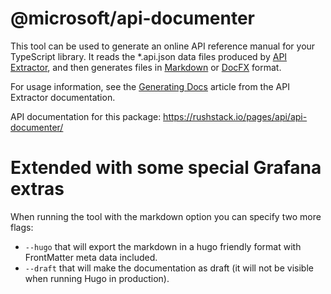# @microsoft/api-documenter

This tool can be used to generate an online API reference manual for your TypeScript library.
It reads the *.api.json data files produced by [API Extractor](https://api-extractor.com/),
and then generates files in [Markdown](https://en.wikipedia.org/wiki/Markdown) or
[DocFX](https://dotnet.github.io/docfx/) format.

For usage information, see the
[Generating Docs](https://api-extractor.com/pages/setup/generating_docs/) article from the API Extractor
documentation.

API documentation for this package: https://rushstack.io/pages/api/api-documenter/

# Extended with some special Grafana extras

When running the tool with the markdown option you can specify two more flags:

- `--hugo` that will export the markdown in a hugo friendly format with FrontMatter meta data included.
- `--draft` that will make the documentation as draft (it will not be visible when running Hugo in production).